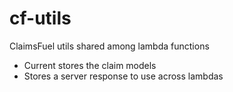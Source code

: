 # cf-utils
ClaimsFuel utils shared among lambda functions

- Current stores the claim models
- Stores a server response to use across lambdas

